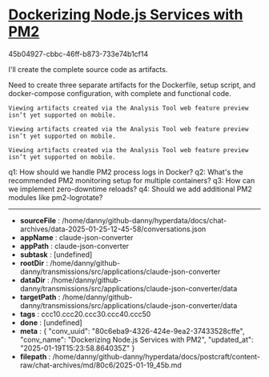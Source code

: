 # [Dockerizing Node.js Services with PM2](https://claude.ai/chat/80c6eba9-4326-424e-9ea2-37433528cffe)

45b04927-cbbc-46ff-b873-733e74b1cf14

 I'll create the complete source code as artifacts.

<antThinking>Need to create three separate artifacts for the Dockerfile, setup script, and docker-compose configuration, with complete and functional code.</antThinking>
```
Viewing artifacts created via the Analysis Tool web feature preview isn’t yet supported on mobile.
```


```
Viewing artifacts created via the Analysis Tool web feature preview isn’t yet supported on mobile.
```


```
Viewing artifacts created via the Analysis Tool web feature preview isn’t yet supported on mobile.
```



q1: How should we handle PM2 process logs in Docker?
q2: What's the recommended PM2 monitoring setup for multiple containers?
q3: How can we implement zero-downtime reloads?
q4: Should we add additional PM2 modules like pm2-logrotate?

---

* **sourceFile** : /home/danny/github-danny/hyperdata/docs/chat-archives/data-2025-01-25-12-45-58/conversations.json
* **appName** : claude-json-converter
* **appPath** : claude-json-converter
* **subtask** : [undefined]
* **rootDir** : /home/danny/github-danny/transmissions/src/applications/claude-json-converter
* **dataDir** : /home/danny/github-danny/transmissions/src/applications/claude-json-converter/data
* **targetPath** : /home/danny/github-danny/transmissions/src/applications/claude-json-converter/data
* **tags** : ccc10.ccc20.ccc30.ccc40.ccc50
* **done** : [undefined]
* **meta** : {
  "conv_uuid": "80c6eba9-4326-424e-9ea2-37433528cffe",
  "conv_name": "Dockerizing Node.js Services with PM2",
  "updated_at": "2025-01-19T15:23:58.864035Z"
}
* **filepath** : /home/danny/github-danny/hyperdata/docs/postcraft/content-raw/chat-archives/md/80c6/2025-01-19_45b.md